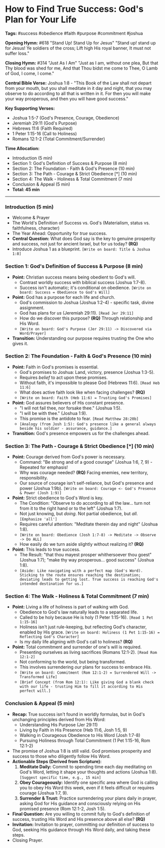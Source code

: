 # How to Find True Success: God's Plan for Your Life

**Tags:** #success #obedience #faith #purpose #commitment #joshua

**Opening Hymn:** #618 "Stand Up! Stand Up for Jesus"
"Stand up! stand up for Jesus! Ye soldiers of the cross; Lift high His royal banner, It must not suffer loss."

**Closing Hymn:** #314 "Just As I Am"
"Just as I am, without one plea, But that Thy blood was shed for me, And that Thou bidst me come to Thee, O Lamb of God, I come, I come."

**Central Bible Verse:** Joshua 1:8 - "This Book of the Law shall not depart from your mouth, but you shall meditate in it day and night, that you may observe to do according to all that is written in it. For then you will make your way prosperous, and then you will have good success."

**Key Supporting Verses:**
*   Joshua 1:5-7 (God's Presence, Courage, Obedience)
*   Jeremiah 29:11 (God's Purpose)
*   Hebrews 11:6 (Faith Required)
*   1 Peter 1:15-16 (Call to Holiness)
*   Romans 12:1-2 (Total Commitment/Surrender)

**Time Allocation:**
*   Introduction (5 min)
*   Section 1: God's Definition of Success & Purpose (8 min)
*   Section 2: The Foundation - Faith & God's Presence (10 min)
*   Section 3: The Path - Courage & Strict Obedience [*] (10 min)
*   Section 4: The Walk - Holiness & Total Commitment (7 min)
*   Conclusion & Appeal (5 min)
*   **Total: 45 min**

---

### Introduction (5 min)

*   Welcome & Prayer
*   The World's Definition of Success vs. God's (Materialism, status vs. faithfulness, character)
*   The Year Ahead: Opportunity for *true* success.
*   **Central Question:** What does God say is the key to genuine prosperity and success, not just for ancient Israel, but for us today? **(RQ)**
*   Introduce Joshua 1 as a blueprint. `[Write on board: Title & Joshua 1:8]`

### Section 1: God's Definition of Success & Purpose (8 min)

*   **Point:** Christian success means being obedient to God's will.
    *   Contrast worldly success with biblical success (Joshua 1:7-8).
    *   Success isn't automatic; it's conditional on obedience. `[Write on board: Success = Obedience to God's Will]`
*   **Point:** God has a purpose for each life and church.
    *   God's commission to Joshua (Joshua 1:2-4) - specific task, divine assignment.
    *   God has plans for *us* (Jeremiah 29:11). `[Read Jer 29:11]`
    *   How do we discover this purpose? **(RQ)** Through relationship and His Word.
    *   `[Write on board: God's Purpose (Jer 29:11) -> Discovered via Word/Prayer]`
*   **Transition:** Understanding our purpose requires trusting the One who gives it.

### Section 2: The Foundation - Faith & God's Presence (10 min)

*   **Point:** Faith in God's promises is essential.
    *   God's promises to Joshua: Land, victory, presence (Joshua 1:3-5).
    *   Requires *belief* to act upon these promises.
    *   Without faith, it's impossible to please God (Hebrews 11:6). `[Read Heb 11:6]`
    *   What does active faith look like when facing challenges? **(RQ)**
    *   `[Write on board: Faith (Heb 11:6) = Trusting God's Promises]`
*   **Point:** God assures believers of His constant presence.
    *   "I will not fail thee, nor forsake thee." (Joshua 1:5).
    *   "I will be with thee." (Joshua 1:9).
    *   This promise is the antidote to fear. `[Read Matthew 28:20b]`
    *   `[Analogy (from Josh 1:5): God's presence like a general always beside his soldier - assurance, guidance.]`
*   **Transition:** God's presence empowers us for the challenges ahead.

### Section 3: The Path - Courage & Strict Obedience [*] (10 min)

*   **Point:** Courage derived from God's power is necessary.
    *   Command: "Be strong and of a good courage" (Joshua 1:6, 7, 9) - Repeated for emphasis!
    *   Why was courage needed? **(RQ)** Facing enemies, new territory, responsibility.
    *   Our source of courage isn't self-reliance, but God's presence and power (Joshua 1:9b). `[Write on board: Courage <- God's Presence & Power (Josh 1:9)]`
*   **Point:** Strict obedience to God's Word is key.
    *   The Condition: "Observe to do according to all the law... turn not from it to the right hand or to the left" (Joshua 1:7).
    *   Not just knowing, but *doing*. Not partial obedience, but *all*. `[Emphasize 'all']`
    *   Requires careful attention: "Meditate therein day and night" (Joshua 1:8).
    *   `[Write on board: Obedience (Josh 1:7-8) -> Meditate -> Observe -> Do ALL]`
    *   How easily do we turn aside slightly without realizing it? **(RQ)**
*   **Point:** This leads to true success.
    *   The Result: "that thou mayest prosper whithersoever thou goest" (Joshua 1:7); "make thy way prosperous... good success" (Joshua 1:8).
    *   `[Aside: Like navigating with a perfect map (God's Word). Sticking to the route ensures reaching the destination; deviating leads to getting lost. True success is reaching God's intended destination for us.]`

### Section 4: The Walk - Holiness & Total Commitment (7 min)

*   **Point:** Living a life of holiness is part of walking with God.
    *   Obedience to God's law naturally leads to a separated life.
    *   Called to be holy because He is holy (1 Peter 1:15-16). `[Read 1 Pet 1:15-16]`
    *   Holiness isn't just rule-keeping, but reflecting God's character, enabled by His grace. `[Write on board: Holiness (1 Pet 1:15-16) = Reflecting God's Character]`
    *   Is my daily life aligning with God's call to holiness? **(RQ)**
*   **Point:** Total commitment and surrender of one's will is required.
    *   Presenting ourselves as living sacrifices (Romans 12:1-2). `[Read Rom 12:1-2]`
    *   Not conforming to the world, but being transformed.
    *   This involves surrendering *our* plans for success to embrace *His*.
    *   `[Write on board: Commitment (Rom 12:1-2) = Surrendered Will -> Transformed Life]`
    *   `[Brief Concept (from Rom 12:1): Like giving God a blank check with our life - trusting Him to fill it according to His perfect will.]`

### Conclusion & Appeal (5 min)

*   **Recap:** True success isn't found in worldly formulas, but in God's unchanging principles derived from His Word:
    *   Understanding His Purpose (Jer 29:11)
    *   Living by Faith in His Presence (Heb 11:6, Josh 1:5, 9)
    *   Walking in Courageous Obedience to His Word (Josh 1:7-8)
    *   Pursuing Holiness through Total Commitment (1 Pet 1:15-16, Rom 12:1-2)
*   The promise of Joshua 1:8 is still valid. God promises prosperity and success to those who diligently follow His Word.
*   **Actionable Steps (Derived from Scripture):**
    1.  **Meditate Daily:** Commit to spending time each day meditating on God's Word, letting it shape your thoughts and actions (Joshua 1:8). `[Suggest specific time, e.g., 15 min]`
    2.  **Obey Courageously:** Identify one specific area where God is calling you to obey His Word this week, even if it feels difficult or requires courage (Joshua 1:7, 9).
    3.  **Surrender & Trust:** Practice surrendering your plans daily in prayer, asking God for His guidance and consciously relying on His promised presence (Rom 12:1-2, Josh 1:5).
*   **Final Question:** Are you willing to commit fully to God's definition of success, trusting His Word and His presence above all else? **(RQ)**
*   **Invitation:** Invitation to prayer, committing our definition of success to God, seeking His guidance through His Word daily, and taking these steps.
*   Closing Prayer.